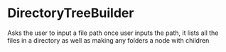 # DirectoryTreeBuilder
Asks the user to input a file path 
once user inputs the path, it lists all the files in a directory
as well as making any folders a node with children
